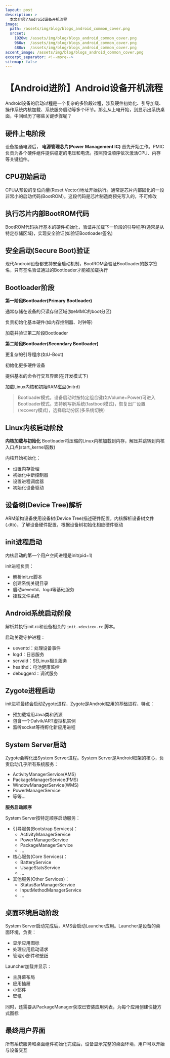 ```yaml
---
layout: post
description: > 
  本文介绍了Android设备开机流程
image: 
  path: /assets/img/blog/blogs_android_common_cover.png
  srcset: 
    1920w: /assets/img/blog/blogs_android_common_cover.png
    960w:  /assets/img/blog/blogs_android_common_cover.png
    480w:  /assets/img/blog/blogs_android_common_cover.png
accent_image: /assets/img/blog/blogs_android_common_cover.png
excerpt_separator: <!--more-->
sitemap: false
---
```

# 【Android进阶】Android设备开机流程
Android设备的启动过程是一个复杂的多阶段过程，涉及硬件初始化、引导加载、操作系统内核加载、系统服务启动等多个环节。那么从上电开始，到显示出系统桌面，中间经历了哪些关键步骤呢？

## 硬件上电阶段
设备接通电源后， **电源管理芯片(Power Management IC)** 首先开始工作。PMIC负责为各个硬件组件提供稳定的电压和电流。按照预设顺序依次激活CPU、内存等关键组件。

## CPU初始启动
CPU从预设的复位向量(Reset Vector)地址开始执行。通常是芯片内部固化的一段非常小的启动代码(BootROM)。这段代码是芯片制造商预先写入的，不可修改

## 执行芯片内部BootROM代码
BootROM代码执行基本的硬件初始化，验证并加载下一阶段的引导程序(通常是从特定存储区域)，实现安全验证(如验证Bootloader签名)

## 安全启动(Secure Boot)验证
现代Android设备都支持安全启动机制，BootROM会验证Bootloader的数字签名，只有签名验证通过的Bootloader才能被加载执行

## Bootloader阶段
**第一阶段Bootloader(Primary Bootloader)**

通常存储在设备的只读存储区域(如eMMC的boot分区)

负责初始化基本硬件(如内存控制器、时钟等)

加载并验证第二阶段Bootloader

**第二阶段Bootloader(Secondary Bootloader)**

更复杂的引导程序(如U-Boot)

初始化更多硬件设备

提供基本的命令行交互界面(在开发模式下)

加载Linux内核和初始RAM磁盘(initrd)

> Bootloader模式。设备启动时按特定组合键(如Volume+Power)可进入Bootloader模式。支持刷写新系统(fastboot模式)，恢复出厂设置(recovery模式)，选择启动分区(多系统切换)

## Linux内核启动阶段
**内核加载与初始化**
Bootloader将压缩的Linux内核加载到内存，解压并跳转到内核入口点(start_kernel函数)

内核开始初始化：
* 设置内存管理
* 初始化中断控制器
* 设置进程调度器
* 初始化设备驱动

## 设备树(Device Tree)解析
ARM架构设备使用设备树(Device Tree)描述硬件配置，内核解析设备树文件(.dtb)，了解设备硬件配置，根据设备树初始化相应硬件驱动

## init进程启动
内核启动的第一个用户空间进程是init(pid=1)

init进程负责：
* 解析init.rc脚本
* 创建系统关键目录
* 启动ueventd、logd等基础服务
* 挂载文件系统

## Android系统启动阶段
解析并执行init.rc和设备相关的 `init.<device>.rc` 脚本。

启动关键守护进程：
* ueventd：处理设备事件
* logd：日志服务
* servald：SELinux相关服务
* healthd：电池健康监控
* debuggerd：调试服务

## Zygote进程启动
init进程最终会启动Zygote进程，Zygote是Android应用的基础进程，特点：
* 预加载常用Java类和资源
* 包含一个Dalvik/ART虚拟机实例
* 监听socket等待孵化新应用进程

## System Server启动
Zygote会孵化出System Server进程。System Server是Android框架的核心，负责启动几乎所有系统服务：
* ActivityManagerService(AMS)
* PackageManagerService(PMS)
* WindowManagerService(WMS)
* PowerManagerService
* 等等...

**服务启动顺序**

System Server按特定顺序启动服务：
* 引导服务(Bootstrap Services)：
    * ActivityManagerService
    * PowerManagerService
    * PackageManagerService
    *  ...
* 核心服务(Core Services)：
    * BatteryService
    * UsageStatsService
    * ...
* 其他服务(Other Services)：
    * StatusBarManagerService
    * InputMethodManagerService
    * ...

## 桌面环境启动阶段
System Server启动完成后，AMS会启动Launcher应用。Launcher是设备的桌面环境，负责：
* 显示应用图标
* 处理应用启动请求
* 管理小部件和壁纸

Launcher加载并显示：
* 主屏幕布局
* 应用抽屉
* 小部件
* 壁纸

同时，还需要从PackageManager获取已安装应用列表，为每个应用创建快捷方式图标

## 最终用户界面
所有系统服务和桌面组件初始化完成后，设备显示完整的桌面环境，用户可以开始与设备交互
